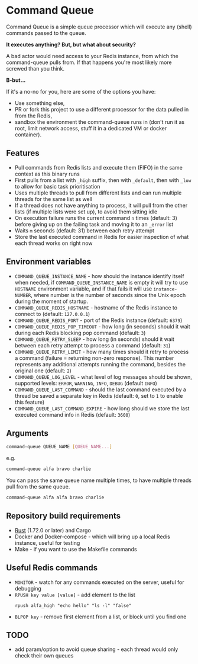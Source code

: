 # Command Queue

Command Queue is a simple queue processor which will execute any (shell) commands passed to the queue.

**It executes anything? But, but what about security?**

A bad actor would need access to your Redis instance, from which the command-queue pulls from. If that happens you're most likely more screwed than you think.

**B-but...**

If it's a no-no for you, here are some of the options you have:
- Use something else,
- PR or fork this project to use a different processor for the data pulled in from the Redis,
- sandbox the environment the command-queue runs in (don't run it as root, limit network access, stuff it in a dedicated VM or docker container).

## Features
- Pull commands from Redis lists and execute them (FIFO) in the same context as this binary runs
- First pulls from a list with `_high` suffix, then with `_default`, then with `_low` to allow for basic task prioritisation
- Uses multiple threads to pull from different lists and can run multiple threads for the same list as well
- If a thread does not have anything to process, it will pull from the other lists (if multiple lists were set up), to avoid them sitting idle
- On execution failure runs the current command `n` times (default: 3) before giving up on the failing task and moving it to an `_error` list
- Waits `m` seconds (default: 31) between each retry attempt
- Store the last executed command in Redis for easier inspection of what each thread works on right now

## Environment variables
- `COMMAND_QUEUE_INSTANCE_NAME` - how should the instance identify itself when needed, if `COMMAND_QUEUE_INSTANCE_NAME` is empty it will try to use `HOSTNAME` environment variable, and if that fails it will use `instance-NUMBER`, where number is the number of seconds since the Unix epoch during the moment of startup.
- `COMMAND_QUEUE_REDIS_HOSTNAME` - hostname of the Redis instance to connect to (default: `127.0.0.1`)
- `COMMAND_QUEUE_REDIS_PORT` - port of the Redis instance (default: `6379`)
- `COMMAND_QUEUE_REDIS_POP_TIMEOUT` - how long (in seconds) should it wait during each Redis blocking pop command (default: `3`)
- `COMMAND_QUEUE_RETRY_SLEEP` - how long (in seconds) should it wait between each retry attempt to process a command (default: `31`)
- `COMMAND_QUEUE_RETRY_LIMIT` - how many times should it retry to process a command (failure = returning non-zero response). This number represents any additional attempts running the command, besides the original one (default: `2`)
- `COMMAND_QUEUE_LOG_LEVEL` - what level of log messages should be shown, supported levels: `ERROR`, `WARNING`, `INFO`, `DEBUG` (default `INFO`)
- `COMMAND_QUEUE_LAST_COMMAND` - should the last command executed by a thread be saved a separate key in Redis (default: `0`, set to `1` to enable this feature)
- `COMMAND_QUEUE_LAST_COMMAND_EXPIRE` - how long should we store the last executed command info in Redis (default: `3600`)

## Arguments

```bash
command-queue QUEUE_NAME [QUEUE_NAME...]
```

e.g.

```bash
command-queue alfa bravo charlie
```

You can pass the same queue name multiple times, to have multiple threads pull from the same queue.

```bash
command-queue alfa alfa bravo charlie
```

## Repository build requirements
- [Rust](https://www.rust-lang.org/tools/install) (1.72.0 or later) and Cargo
- Docker and Docker-compose - which will bring up a local Redis instance, useful for testing
- Make - if you want to use the Makefile commands

## Useful Redis commands
- `MONITOR` - watch for any commands executed on the server, useful for debugging
- `RPUSH key value [value]` - add element to the list
    ```
    rpush alfa_high "echo hello" "ls -l" "false"
    ```
- `BLPOP key` - remove first element from a list, or block until you find one

## TODO
- add param/option to avoid queue sharing - each thread would only check their own queues